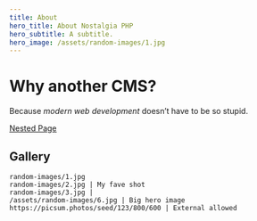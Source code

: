 ```yaml
---
title: About
hero_title: About Nostalgia PHP
hero_subtitle: A subtitle.
hero_image: /assets/random-images/1.jpg
---
```


# Why another CMS?

Because *modern web development* doesn’t have to be so stupid.

[Nested Page](/about/nested)

## Gallery

```gallery
random-images/1.jpg
random-images/2.jpg | My fave shot
random-images/3.jpg |
/assets/random-images/6.jpg | Big hero image
https://picsum.photos/seed/123/800/600 | External allowed
```

